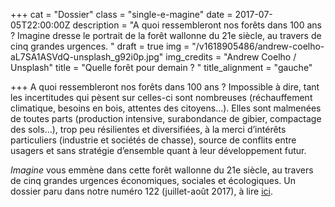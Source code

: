 +++
cat = "Dossier"
class = "single-e-magine"
date = 2017-07-05T22:00:00Z
description = "A quoi ressembleront nos forêts dans 100 ans ? Imagine dresse le portrait de la forêt wallonne du 21e siècle, au travers de cinq grandes urgences. "
draft = true
img = "/v1618905486/andrew-coelho-aL7SA1ASVdQ-unsplash_g92i0p.jpg"
img_credits = "Andrew Coelho / Unsplash"
title = "Quelle forêt pour demain ? "
title_alignment = "gauche"

+++
A quoi ressembleront nos forêts dans 100 ans ? Impossible à dire, tant les incertitudes qui pèsent sur celles-ci sont nombreuses (réchauffement climatique, besoins en bois, attentes des citoyens…). Elles sont malmenées de toutes parts (production intensive, surabondance de gibier, compactage des sols…), trop peu résilientes et diversifiées, à la merci d’intérêts particuliers (industrie et sociétés de chasse), source de conflits entre usagers et sans stratégie d’ensemble quant à leur développement futur.

_Imagine_ vous emmène dans cette forêt wallonne du 21e siècle, au travers de cinq grandes urgences économiques, sociales et écologiques. Un dossier paru dans notre numéro 122 (juillet-août 2017), à lire [ici](https://kiosque.imagine-magazine.com/wp-content/uploads/2021/04/122_quelle-foret-pour-demain.pdf).